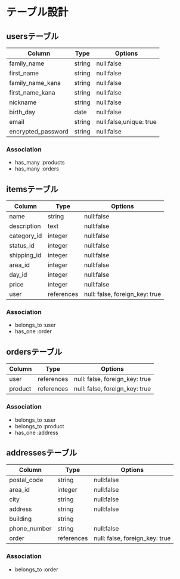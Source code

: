 # テーブル設計

## usersテーブル

| Column             | Type       | Options                       |
|--------------------|------------|-------------------------------|
| family_name        | string     | null:false                    |
| first_name         | string     | null:false                    |
| family_name_kana   | string     | null:false                    |
| first_name_kana    | string     | null:false                    |
| nickname           | string     | null:false                    | 
| birth_day          | date       | null:false                    |
| email              | string     | null:false,unique: true       |
| encrypted_password | string     | null:false                    |

### Association
- has_many :products
- has_many :orders

## itemsテーブル

| Column             | Type       | Options                        |
|--------------------|------------|--------------------------------|
| name               | string     | null:false                     |
| description        | text       | null:false                     |
| category_id        | integer    | null:false                     |
| status_id          | integer    | null:false                     |
| shipping_id        | integer    | null:false                     |
| area_id            | integer    | null:false                     |
| day_id             | integer    | null:false                     |
| price              | integer    | null:false                     |
| user               | references | null: false, foreign_key: true |

### Association
- belongs_to :user
- has_one :order

## ordersテーブル
| Column             | Type       | Options                        |
|--------------------|------------|--------------------------------|
| user               | references | null: false, foreign_key: true |
| product            | references | null: false, foreign_key: true |

### Association
- belongs_to :user
- belongs_to :product
- has_one :address

## addressesテーブル
| Column             | Type       | Options                        |
|--------------------|------------|--------------------------------|
| postal_code        | string     | null:false                     |
| area_id            | integer    | null:false                     |
| city               | string     | null:false                     |
| address            | string     | null:false                     |
| building           | string     |                                |
| phone_number       | string     | null:false                     |
| order              | references | null: false, foreign_key: true |

### Association
- belongs_to :order
